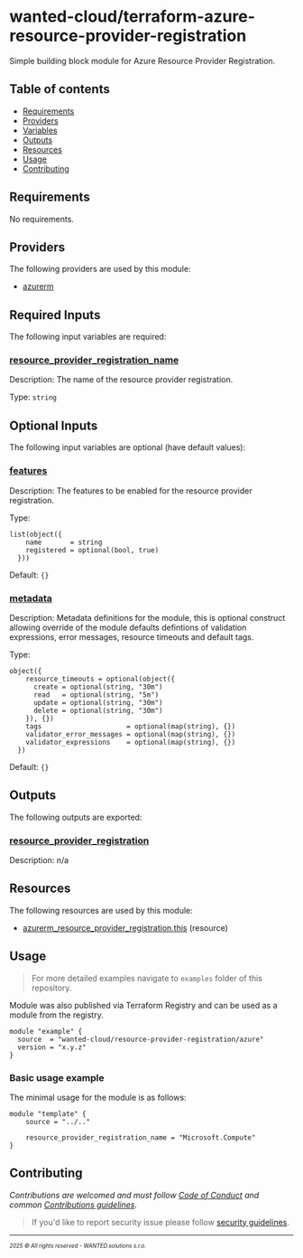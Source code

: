 <!-- BEGIN_TF_DOCS -->
# wanted-cloud/terraform-azure-resource-provider-registration

Simple building block module for Azure Resource Provider Registration.

## Table of contents

- [Requirements](#requirements)
- [Providers](#providers)
- [Variables](#inputs)
- [Outputs](#outputs)
- [Resources](#resources)
- [Usage](#usage)
- [Contributing](#contributing)

## Requirements

No requirements.

## Providers

The following providers are used by this module:

- <a name="provider_azurerm"></a> [azurerm](#provider\_azurerm)

## Required Inputs

The following input variables are required:

### <a name="input_resource_provider_registration_name"></a> [resource\_provider\_registration\_name](#input\_resource\_provider\_registration\_name)

Description: The name of the resource provider registration.

Type: `string`

## Optional Inputs

The following input variables are optional (have default values):

### <a name="input_features"></a> [features](#input\_features)

Description: The features to be enabled for the resource provider registration.

Type:

```hcl
list(object({
    name       = string
    registered = optional(bool, true)
  }))
```

Default: `{}`

### <a name="input_metadata"></a> [metadata](#input\_metadata)

Description: Metadata definitions for the module, this is optional construct allowing override of the module defaults defintions of validation expressions, error messages, resource timeouts and default tags.

Type:

```hcl
object({
    resource_timeouts = optional(object({
      create = optional(string, "30m")
      read   = optional(string, "5m")
      update = optional(string, "30m")
      delete = optional(string, "30m")
    }), {})
    tags                     = optional(map(string), {})
    validator_error_messages = optional(map(string), {})
    validator_expressions    = optional(map(string), {})
  })
```

Default: `{}`

## Outputs

The following outputs are exported:

### <a name="output_resource_provider_registration"></a> [resource\_provider\_registration](#output\_resource\_provider\_registration)

Description: n/a

## Resources

The following resources are used by this module:

- [azurerm_resource_provider_registration.this](https://registry.terraform.io/providers/hashicorp/azurerm/latest/docs/resources/resource_provider_registration) (resource)

## Usage

> For more detailed examples navigate to `examples` folder of this repository.

Module was also published via Terraform Registry and can be used as a module from the registry.

```hcl
module "example" {
  source  = "wanted-cloud/resource-provider-registration/azure"
  version = "x.y.z"
}
```

### Basic usage example

The minimal usage for the module is as follows:

```hcl
module "template" {
    source = "../.."

    resource_provider_registration_name = "Microsoft.Compute"
}
```
## Contributing

_Contributions are welcomed and must follow [Code of Conduct](https://github.com/wanted-cloud/.github?tab=coc-ov-file) and common [Contributions guidelines](https://github.com/wanted-cloud/.github/blob/main/docs/CONTRIBUTING.md)._

> If you'd like to report security issue please follow [security guidelines](https://github.com/wanted-cloud/.github?tab=security-ov-file).
---
<sup><sub>_2025 &copy; All rights reserved - WANTED.solutions s.r.o._</sub></sup>
<!-- END_TF_DOCS -->